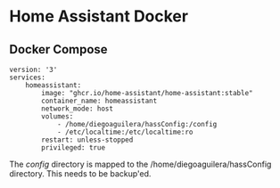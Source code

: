 # Home Assistant Docker

## Docker Compose
```
version: '3'
services:
    homeassistant:
        image: "ghcr.io/home-assistant/home-assistant:stable"
        container_name: homeassistant
        network_mode: host
        volumes:
            - /home/diegoaguilera/hassConfig:/config
            - /etc/localtime:/etc/localtime:ro
        restart: unless-stopped
        privileged: true
```

The *config* directory is mapped to the /home/diegoaguilera/hassConfig directory. This needs to be backup'ed.
